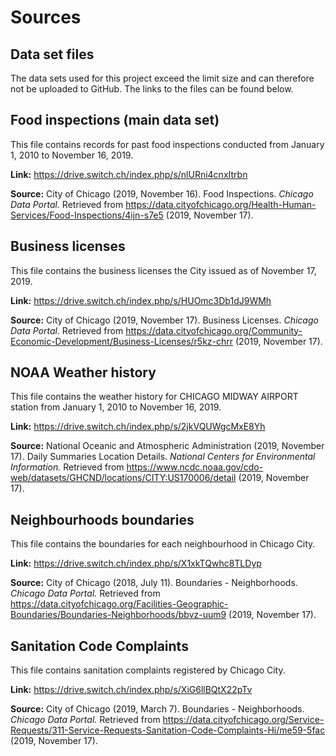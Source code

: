 # Sources

## Data set files
The data sets used for this project exceed the limit size and can therefore not be uploaded to GitHub. The links to the files can be found below.

## Food inspections (main data set)
This file contains records for past food inspections conducted from January 1, 2010 to November 16, 2019.

**Link:** https://drive.switch.ch/index.php/s/nlURni4cnxItrbn

**Source:** City of Chicago (2019, November 16). Food Inspections. _Chicago Data Portal._ Retrieved from https://data.cityofchicago.org/Health-Human-Services/Food-Inspections/4ijn-s7e5 (2019, November 17).

## Business licenses
This file contains the business licenses the City issued as of November 17, 2019.

**Link:** https://drive.switch.ch/index.php/s/HUOmc3Db1dJ9WMh

**Source:** City of Chicago (2019, November 17). Business Licenses. _Chicago Data Portal._ Retrieved from https://data.cityofchicago.org/Community-Economic-Development/Business-Licenses/r5kz-chrr (2019, November 17).

## NOAA Weather history
This file contains the weather history for CHICAGO MIDWAY AIRPORT station from January 1, 2010 to November 16, 2019.

**Link:** https://drive.switch.ch/index.php/s/2jkVQUWgcMxE8Yh

**Source:** National Oceanic and Atmospheric Administration (2019, November 17).  Daily Summaries Location Details. _National Centers for Environmental Information._ Retrieved from https://www.ncdc.noaa.gov/cdo-web/datasets/GHCND/locations/CITY:US170006/detail (2019, November 17).

## Neighbourhoods boundaries
This file contains the boundaries for each neighbourhood in Chicago City.

**Link:** https://drive.switch.ch/index.php/s/X1xkTQwhc8TLDyp

**Source:** City of Chicago (2018, July 11).  Boundaries - Neighborhoods. _Chicago Data Portal._ Retrieved from https://data.cityofchicago.org/Facilities-Geographic-Boundaries/Boundaries-Neighborhoods/bbvz-uum9 (2019, November 17).

## Sanitation Code Complaints
This file contains sanitation complaints registered by Chicago City.

**Link:** https://drive.switch.ch/index.php/s/XiG6llBQtX22pTv

**Source:** City of Chicago (2019, March 7).  Boundaries - Neighborhoods. _Chicago Data Portal._ Retrieved from https://data.cityofchicago.org/Service-Requests/311-Service-Requests-Sanitation-Code-Complaints-Hi/me59-5fac (2019, November 17).
